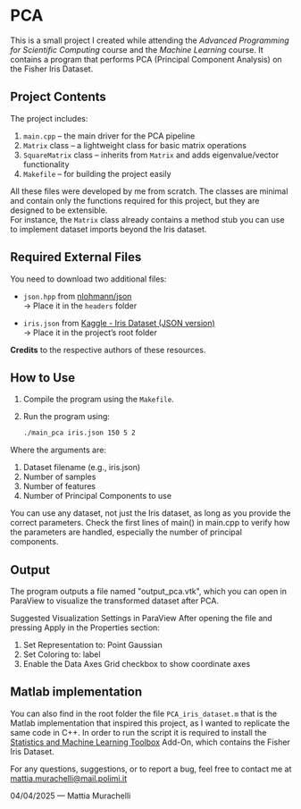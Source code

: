 # PCA

This is a small project I created while attending the *Advanced Programming for Scientific Computing* course and the *Machine Learning* course. It contains a program that performs PCA (Principal Component Analysis) on the Fisher Iris Dataset.

## Project Contents

The project includes:
1. `main.cpp` – the main driver for the PCA pipeline
2. `Matrix` class – a lightweight class for basic matrix operations
3. `SquareMatrix` class – inherits from `Matrix` and adds eigenvalue/vector functionality
4. `Makefile` – for building the project easily

All these files were developed by me from scratch. The classes are minimal and contain only the functions required for this project, but they are designed to be extensible.  
For instance, the `Matrix` class already contains a method stub you can use to implement dataset imports beyond the Iris dataset.

## Required External Files

You need to download two additional files:

- `json.hpp` from [nlohmann/json](https://github.com/nlohmann/json/tree/develop/single_include/nlohmann)  
  → Place it in the `headers` folder

- `iris.json` from [Kaggle - Iris Dataset (JSON version)](https://www.kaggle.com/datasets/rtatman/iris-dataset-json-version)  
  → Place it in the project’s root folder

**Credits** to the respective authors of these resources.

## How to Use

1. Compile the program using the `Makefile`.

2. Run the program using:
   ```bash
   ./main_pca iris.json 150 5 2

Where the arguments are:
1. Dataset filename (e.g., iris.json)
2. Number of samples
3. Number of features
4. Number of Principal Components to use

You can use any dataset, not just the Iris dataset, as long as you provide the correct parameters.
Check the first lines of main() in main.cpp to verify how the parameters are handled, especially the number of principal components.

## Output
The program outputs a file named "output_pca.vtk", which you can open in ParaView to visualize the transformed dataset after PCA.

Suggested Visualization Settings in ParaView
After opening the file and pressing Apply in the Properties section:
1. Set Representation to: Point Gaussian
2. Set Coloring to: label
3. Enable the Data Axes Grid checkbox to show coordinate axes

## Matlab implementation
You can also find in the root folder the file `PCA_iris_dataset.m` that is the Matlab implementation that inspired this project, as I wanted to replicate the same code in C++. In order to run the script it is required to install the [Statistics and Machine Learning Toolbox](https://it.mathworks.com/products/statistics.html) Add-On, which contains the Fisher Iris Dataset.

For any questions, suggestions, or to report a bug, feel free to contact me at mattia.murachelli@mail.polimi.it

04/04/2025 — Mattia Murachelli